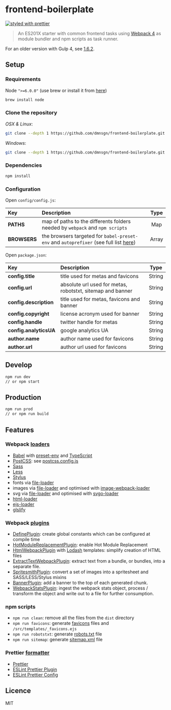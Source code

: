 # frontend-boilerplate

[![styled with prettier](https://img.shields.io/badge/styled_with-prettier-ff69b4.svg)](https://github.com/prettier/prettier)

> An ES201X starter with common frontend tasks using [Webpack 4](https://webpack.js.org/) as module bundler and npm scripts as task runner.

For an older version with Gulp 4, see [1.6.2](https://github.com/dmnsgn/frontend-boilerplate/releases/tag/1.6.2).

## Setup

### Requirements

Node `">=6.0.0"` (use brew or install it from [here](http://nodejs.org/download/))

```bash
brew install node
```

### Clone the repository

_OSX & Linux_:

```bash
git clone --depth 1 https://github.com/dmnsgn/frontend-boilerplate.git && cd frontend-boilerplate && rm -rf .git && git init
```

_Windows_:

```bash
git clone --depth 1 https://github.com/dmnsgn/frontend-boilerplate.git && cd frontend-boilerplate && rd /s /q .git && git init
```

### Dependencies

```bash
npm install
```

### Configuration

Open `config/config.js`:

| Key          | Description                                                                                                                | Type  |
| :----------- | :------------------------------------------------------------------------------------------------------------------------- | :---: |
| **PATHS**    | map of paths to the differents folders needed by `webpack` and `npm scripts`                                               |  Map  |
| **BROWSERS** | the browsers targeted for `babel-preset-env` and `autoprefixer` (see full list [here](https://github.com/ai/browserslist)) | Array |

Open `package.json`:

| Key                    | Description                                                |  Type  |
| :--------------------- | :--------------------------------------------------------- | :----: |
| **config.title**       | title used for metas and favicons                          | String |
| **config.url**         | absolute url used for metas, robotstxt, sitemap and banner | String |
| **config.description** | title used for metas, favicons and banner                  | String |
| **config.copyright**   | license acronym used for banner                            | String |
| **config.handle**      | twitter handle for metas                                   | String |
| **config.analyticsUA** | google analytics UA                                        | String |
| **author.name**        | author name used for favicons                              | String |
| **author.url**         | author url used for favicons                               | String |

## Develop

```bash
npm run dev
// or npm start
```

## Production

```bash
npm run prod
// or npm run build
```

## Features

### Webpack [loaders](https://webpack.js.org/loaders/)

* [Babel](https://babeljs.io/) with [preset-env](https://github.com/babel/babel/tree/master/packages/babel-preset-env) and [TypeScript](https://github.com/babel/babel/tree/master/packages/babel-preset-typescript)
* [PostCSS](https://github.com/postcss/postcss): see [postcss.config.js](./config/postcss.config.js)
* [Sass](http://sass-lang.com/)
* [Less](http://lesscss.org/)
* [Stylus](http://stylus-lang.com/)
* fonts via [file-loader](https://github.com/webpack-contrib/file-loader)
* images via [file-loader](https://github.com/webpack-contrib/file-loader) and optimised with [image-webpack-loader](https://github.com/tcoopman/image-webpack-loader)
* svg via [file-loader](https://github.com/webpack-contrib/file-loader) and optimised with [svgo-loader](https://github.com/rpominov/svgo-loader)
* [html-loader](https://github.com/webpack-contrib/html-loader)
* [ejs-loader](https://github.com/okonet/ejs-loader)
* [glslify](https://github.com/stackgl/glslify)

### Webpack [plugins](https://webpack.js.org/plugins/)

* [DefinePlugin](https://webpack.js.org/plugins/define-plugin/): create global constants which can be configured at compile time
* [HotModuleReplacementPlugin](https://webpack.js.org/plugins/hot-module-replacement-plugin/): enable Hot Module Replacement
* [HtmlWebpackPlugin](https://webpack.js.org/plugins/html-webpack-plugin/) with [Lodash](https://lodash.com/docs/4.17.5#template) templates: simplify creation of HTML files
* [ExtractTextWebpackPlugin](https://webpack.js.org/plugins/extract-text-webpack-plugin/): extract text from a bundle, or bundles, into a separate file.
* [SpritesmithPlugin](https://github.com/mixtur/webpack-spritesmith): convert a set of images into a spritesheet and SASS/LESS/Stylus mixins
* [BannerPlugin](https://webpack.js.org/plugins/banner-plugin/): add a banner to the top of each generated chunk.
* [WebpackStatsPlugin](https://github.com/FormidableLabs/webpack-stats-plugin): ingest the webpack stats object, process / transform the object and write out to a file for further consumption.

### npm scripts

* `npm run clean`: remove all the files from the `dist` directory
* `npm run favicons`: generate [favicons](https://github.com/evilebottnawi/favicons) files and `/src/templates/_favicons.ejs`
* `npm run robotstxt`: generate [robots.txt](https://github.com/itgalaxy/generate-robotstxt) file
* `npm run sitemap`: generate [sitemap.xml](https://github.com/ekalinin/sitemap.js) file

### Prettier [formatter](https://github.com/prettier/prettier)

* [Prettier](https://github.com/prettier/prettier)
* [ESLint Prettier Plugin](https://github.com/prettier/eslint-plugin-prettier)
* [ESLint Prettier Config](https://github.com/prettier/eslint-config-prettier)

## Licence

MIT
